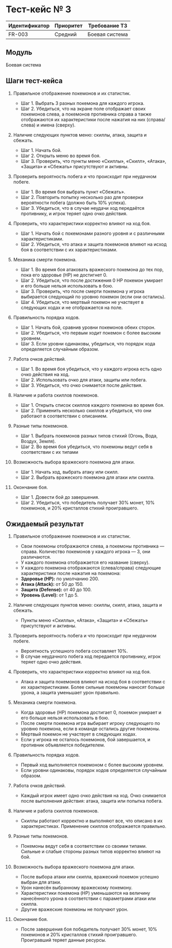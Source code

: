 
# Тест-кейс № 3

| Идентификатор | Приоритет | Требование ТЗ |
|---------------|------------|---------------|
| FR-003        | Средний    | Боевая система |

## Модуль
Боевая система

## Шаги тест-кейса
1. Правильное отображение покемонов и их статистик.
   - Шаг 1. Выбрать 3 разных покемона для каждого игрока.
   - Шаг 2. Убедиться, что на экране поле отображает своих покемонов слева, а покемонов противника справа а также отображаются их характеристики после нажатия на них (справа/слева) и имена (сверху).

2. Наличие следующих пунктов меню: скиллы, атака, защита и сбежать.
   - Шаг 1. Начать бой.
   - Шаг 2. Открыть меню во время боя.
   - Шаг 3. Проверить, что пункты меню «Скиллы», «Скилл», «Атака», «Защита» и «Сбежать» присутствуют и активны.

3. Проверить вероятность побега и что происходит при неудачном побеге.
   - Шаг 1. Во время боя выбрать пункт «Сбежать».
   - Шаг 2. Повторить попытку несколько раз для проверки вероятности побега (должно быть 10% успеха).
   - Шаг 3. Убедиться, что в случае неудачи ход передаётся противнику, и игрок теряет одно очко действия.

4. Проверить, что характеристики корректно влияют на ход боя.
   - Шаг 1. Начать бой с покемонами разного уровня и с различными характеристиками.
   - Шаг 2. Убедиться, что атака и защита покемонов влияют на исход боя в соответствии с их характеристиками.

5. Механика смерти покемона.
   - Шаг 1. Во время боя атаковать вражеского покемона до тех пор, пока его здоровье (HP) не достигнет 0.
   - Шаг 2. Убедиться, что после достижения 0 HP покемон умирает и его больше нельзя использовать в бою.
   - Шаг 3. Проверить, что после смерти покемона у игрока выбирается следующий по уровню покемон (если они остались).
   - Шаг 4. Убедиться, что мертвый покемон не участвует в следующих ходах и не отображается на поле.

6. Правильность порядка ходов. 
   - Шаг 1. Начать бой, сравнив уровни покемонов обеих сторон.
   - Шаг 2. Убедиться, что первым ходит покемон с более высоким уровнем.
   - Шаг 3. Если уровни одинаковы, убедиться, что порядок хода определяется случайным образом.

7. Работа очков действий.
   - Шаг 1. Во время боя убедиться, что у каждого игрока есть одно очко действия на ход.
   - Шаг 2. Использовать очко для атаки, защиты или побега.
   - Шаг 3. Убедиться, что очко снимается после действия.

8. Наличие и работа скиллов покемонов.
   - Шаг 1. Открыть список скиллов каждого покемона во время боя.
   - Шаг 2. Применить несколько скиллов и убедиться, что они работают в соответствии с описанием.

9. Разные типы покемонов.
   - Шаг 1. Выбрать покемонов разных типов стихий (Огонь, Вода, Воздух, Земля).
   - Шаг 2. Во время боя убедиться, что покемоны ведут себя в соответствии с их типами
 
10. Возможность выбора вражеского покемона для атаки.
    - Шаг 1. Начать ход, выбрать атаку или скилл.
    - Шаг 2. Выбрать вражеского покемона для атаки или скилла.
  
11. Окончание боя.
    - Шаг 1. Довести бой до завершения.
    - Шаг 2. Убедиться, что победитель получает 30% монет, 10% покемонов, и 20% кристаллов стихий проигравшего.
  
## Ожидаемый результат

1. Правильное отображение покемонов и их статистик.
   - Свои покемоны отображаются слева, а покемоны противника — справа. Количество покемонов у каждого игрока — 3, они различаются.
   - У каждого покемона отображается его название (сверху).
   - У каждого покемона отображаются (слева/справа) следующие характеристики после нажатия на покемона:
   - **Здоровье (HP):** по умолчанию 200.
   - **Атака (Attack):** от 50 до 150.
   - **Защита (Defense):** от 40 до 100.
   - **Уровень (Level):** от 1 до 5.

2. Наличие следующих пунктов меню: скиллы, скилл, атака, защита и сбежать.
   - Пункты меню «Скиллы», «Атака», «Защита» и «Сбежать» присутствуют и активны.

3. Проверить вероятность побега и что происходит при неудачном побеге.
   - Вероятность успешного побега составляет 10%.
   - В случае неудачного побега ход передается противнику, игрок теряет одно очко действия.

4. Проверить, что характеристики корректно влияют на ход боя.
   - Атака и защита покемонов влияют на исход боя в соответствии с их характеристиками. Более сильные покемоны наносят больше урона, а защита уменьшает урон правильно.

5. Механика смерти покемона.
   - Когда здоровье (HP) покемона достигает 0, покемон умирает и его больше нельзя использовать в бою.
   - После смерти покемона игра выбирает игроку следующего по уровню покемона, если в команде остались другие покемоны.
   - Мертвый покемон не участвует в следующих ходах.
   - Если у игрока не осталось покемонов, бой завершается, и противник объявляется победителем.

6. Правильность порядка ходов. 
   - Первый ход выполняется покемоном с более высоким уровнем.
   - Если уровни одинаковы, порядок ходов определяется случайным образом.

7. Работа очков действий.
   - Каждый игрок имеет одно очко действия на ход. Очко снимается после выполнения действия: атака, защита или попытка побега.

8. Наличие и работа скиллов покемонов.
   - Скиллы работают корректно и выполняют все, что описано в их характеристиках. Применение скиллов отображается правильно.

9. Разные типы покемонов.
   - Покемоны ведут себя в соответствии со своими типами. Сильные и слабые стороны разных типов корректно влияют на бой.

10. Возможность выбора вражеского покемона для атаки.
    - После выбора атаки или скилла, вражеский покемон успешно выбран для атаки.
    - Урон нанесён выбранному вражескому покемону.
    - Характеристики покемона (HP) уменьшаются на величину нанесённого урона в соответствии с параметрами атаки или скилла.
    - Другие вражеские покемоны не получают урон.

11. Окончание боя.
    - После завершения боя победитель получает 30% монет, 10% покемонов и 20% кристаллов стихий проигравшего. Проигравший теряет данные ресурсы.
